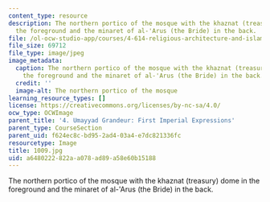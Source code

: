 ```yaml
---
content_type: resource
description: The northern portico of the mosque with the khaznat (treasury) dome in
  the foreground and the minaret of al-'Arus (the Bride) in the back.
file: /ol-ocw-studio-app/courses/4-614-religious-architecture-and-islamic-cultures-fall-2002/a6480222822aa078ad89a58e60b15188_1009.jpg
file_size: 69712
file_type: image/jpeg
image_metadata:
  caption: The northern portico of the mosque with the khaznat (treasury) dome in
    the foreground and the minaret of al-'Arus (the Bride) in the back.
  credit: ''
  image-alt: The northern portico of the mosque
learning_resource_types: []
license: https://creativecommons.org/licenses/by-nc-sa/4.0/
ocw_type: OCWImage
parent_title: '4. Umayyad Grandeur: First Imperial Expressions'
parent_type: CourseSection
parent_uid: f624ec8c-bd95-2ad4-03a4-e7dc821336fc
resourcetype: Image
title: 1009.jpg
uid: a6480222-822a-a078-ad89-a58e60b15188
---
```

The northern portico of the mosque with the khaznat (treasury) dome in the foreground and the minaret of al-'Arus (the Bride) in the back.